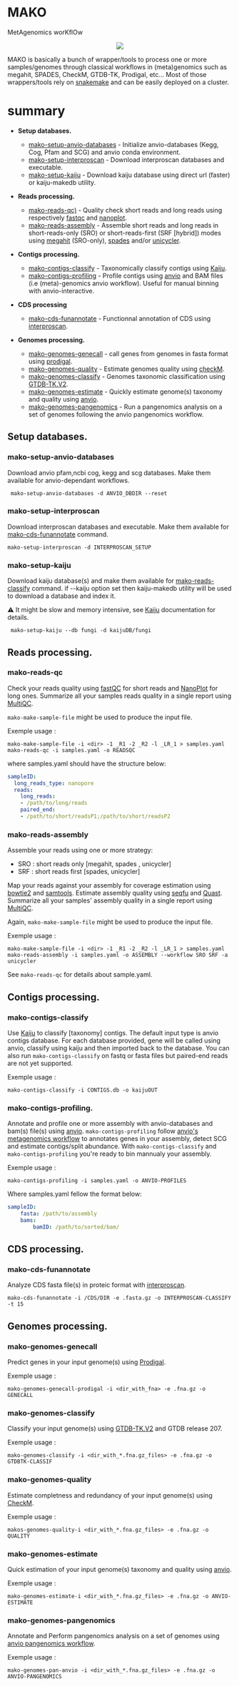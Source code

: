 # MAKO
MetAgenomics worKflOw

<p align="center">
  <img src="mako.png">
</p>

MAKO is basically a bunch of wrapper/tools to process one or more samples/genomes through classical workflows in (meta)genomics such as megahit, SPADES, CheckM, GTDB-TK, Prodigal, etc...
Most of those wrappers/tools rely on [snakemake](https://snakemake.readthedocs.io/en/stable/) and can be easily deployed on a cluster.

# summary

- **Setup databases.** 
	- [mako-setup-anvio-databases](#mako-setup-anvio-databases) - Initialize anvio-databases (Kegg, Cog, Pfam and SCG) and anvio conda environment. 
	- [mako-setup-interproscan](#mako-setup-interproscan) - Download interproscan databases and executable. 
	- [mako-setup-kaiju](#mako-setup-kaiju) - Download kaiju database using direct url (faster) or kaiju-makedb utility.


- **Reads processing.**
	- [mako-reads-qc)](#mako-reads-qc) - Quality check short reads and long reads using respectively [fastqc](https://github.com/s-andrews/FastQC) and [nanoplot](https://github.com/wdecoster/NanoPlot). 
	- [mako-reads-assembly](#mako-reads-assembly) - Assemble short reads and long reads in short-reads-only (SRO) or short-reads-first (SRF \[hybrid\]) modes using [megahit](https://github.com/voutcn/megahit) (SRO-only), [spades](https://github.com/ablab/spades) and/or [unicycler](https://github.com/rrwick/Unicycler).

- **Contigs processing.**
	- [mako-contigs-classify](#mako-contigs-classify) - Taxonomically classify contigs using [Kaiju](https://github.com/bioinformatics-centre/kaiju). 
	- [mako-contigs-profiling](#mako-genomes-profiling) - Profile contigs using [anvio](https://github.com/merenlab/anvio) and BAM files (i.e (meta)-genomics anvio workflow). Useful for manual binning with anvio-interactive. 
	
- **CDS processing**
	- [mako-cds-funannotate](#mako-cds-funannotate) - Functionnal annotation of CDS using [interproscan](https://interproscan-docs.readthedocs.io/en/latest).
	
- **Genomes processing.**
	- [mako-genomes-genecall](#mako-genomes-genecall) - call genes from genomes in fasta format using [prodigal](https://github.com/hyattpd/Prodigal). 
	- [mako-genomes-quality](#mako-genomes-quality) - Estimate genomes quality using [checkM](https://ecogenomics.github.io/CheckM/).
	- [mako-genomes-classify](#mako-genomes-classify) - Genomes taxonomic classification using [GTDB-TK.V2](https://ecogenomics.github.io/GTDBTk/).
	- [mako-genomes-estimate](#mako-genomes-estimate) - Quickly estimate genome(s) taxonomy and quality using [anvio](https://github.com/merenlab/anvio).
	- [mako-genomes-pangenomics](#mako-genomes-pangenomics) - Run a pangenomics analysis on a set of genomes following the anvio pangenomics workflow. 

	

	

## Setup databases.

### mako-setup-anvio-databases
Download anvio pfam,ncbi cog, kegg and scg databases. Make them available for anvio-dependant workflows.

```
 mako-setup-anvio-databases -d ANVIO_DBDIR --reset 
```

### mako-setup-interproscan
Download interproscan databases and executable. Make them available for [mako-cds-funannotate](#mako-cds-funannotate) command.

```
mako-setup-interproscan -d INTERPROSCAN_SETUP
```

### mako-setup-kaiju
Download kaiju database(s) and make them available for [mako-reads-classify](#mako-reads-classify) command.
if --kaiju option set then kaiju-makedb utility will be used to download a database and index it.

:warning: It might be slow and memory intensive, see [Kaiju](https://github.com/bioinformatics-centre/kaiju) documentation for details.

```
 mako-setup-kaiju --db fungi -d kaijuDB/fungi
```


## Reads processing.
### mako-reads-qc
Check your reads quality using [fastQC](https://github.com/s-andrews/FastQC) for short reads and [NanoPlot](https://github.com/wdecoster/NanoPlot) for long ones. Summarize all your samples reads quality in a single report using [MultiQC](https://multiqc.info/).

`mako-make-sample-file` might be used to produce the input file.

Exemple usage :

```
mako-make-sample-file -i <dir> -1 _R1 -2 _R2 -l _LR_1 > samples.yaml
mako-reads-qc -i samples.yaml -o READSQC 
```

where samples.yaml should have the structure below:

```yaml
sampleID:
  long_reads_type: nanopore
  reads:
    long_reads:
    - /path/to/long/reads
    paired_end:
    - /path/to/short/readsP1;/path/to/short/readsP2
```

### mako-reads-assembly
Assemble your reads using one or more strategy:

- SRO : short reads only [megahit, spades , unicycler]
- SRF : short reads first [spades, unicycler]

Map your reads against your assembly for coverage estimation using [bowtie2](https://bowtie-bio.sourceforge.net/bowtie2/manual.shtml) and [samtools](http://www.htslib.org/).
Estimate assembly quality using [seqfu](https://github.com/telatin/seqfu2) and [Quast](https://github.com/ablab/quast).
Summarize all your samples' assembly quality in a single report using [MultiQC](https://multiqc.info/).

Again, `mako-make-sample-file` might be used to produce the input file.

Exemple usage :

```
mako-make-sample-file -i <dir> -1 _R1 -2 _R2 -l _LR_1 > samples.yaml
mako-reads-assembly -i samples.yaml -o ASSEMBLY --workflow SRO SRF -a unicycler
```

See `mako-reads-qc` for details about sample.yaml.

## Contigs processing.
### mako-contigs-classify
Use [Kaiju](https://github.com/bioinformatics-centre/kaiju) to classify [taxonomy] contigs. 
The default input type is anvio contigs database. For each database provided, gene will be called using anvio, classify using kaiju and then imported back to the database.
You can also run `mako-contigs-classify` on fastq or fasta files but paired-end reads are not yet supported.

Exemple usage :

```
mako-contigs-classify -i CONTIGS.db -o kaijuOUT
```

### mako-contigs-profiling.

Annotate and profile one or more assembly with anvio-databases and bam(s) file(s) using [anvio](https://github.com/merenlab/anvio). `mako-contigs-profiling` follow [anvio's metagenomics workflow](https://merenlab.org/2016/06/22/anvio-tutorial-v2) to annotates genes in your assembly, detect SCG and estimate contigs/split abundance. With `mako-contigs-classify` and `mako-contigs-profiling` you're ready to bin mannualy your assembly.

Exemple usage :

```
mako-contigs-profiling -i samples.yaml -o ANVIO-PROFILES
```
Where samples.yaml fellow the format below:

```yaml
sampleID:
    fasta: /path/to/assembly
    bams:
        bamID: /path/to/sorted/bam/
```

## CDS processing.
### mako-cds-funannotate

Analyze CDS fasta file(s) in proteic format with [interproscan](https://interproscan-docs.readthedocs.io/en/latest).

```
mako-cds-funannotate -i /CDS/DIR -e .fasta.gz -o INTERPROSCAN-CLASSIFY -t 15
```



## Genomes processing.
### mako-genomes-genecall

Predict genes in your input genome(s) using [Prodigal](https://github.com/hyattpd/Prodigal).

Exemple usage :

```
mako-genomes-genecall-prodigal -i <dir_with_fna> -e .fna.gz -o GENECALL
```



### mako-genomes-classify

Classify your input genome(s) using [GTDB-TK.V2](https://ecogenomics.github.io/GTDBTk/) and GTDB release 207.

Exemple usage :

```
mako-genomes-classify -i <dir_with_*.fna.gz_files> -e .fna.gz -o GTDBTK-CLASSIF
```

### mako-genomes-quality

Estimate completness and redundancy of your input genome(s) using [CheckM](https://ecogenomics.github.io/CheckM/).

Exemple usage :

```
makos-genomes-quality-i <dir_with_*.fna.gz_files> -e .fna.gz -o QUALITY
```

### mako-genomes-estimate
Quick estimation of your input genome(s) taxonomy and quality using [anvio](https://github.com/merenlab/anvio).

Exemple usage :

```
mako-genomes-estimate-i <dir_with_*.fna.gz_files> -e .fna.gz -o ANVIO-ESTIMATE
```

### mako-genomes-pangenomics
Annotate and Perform pangenomics analysis on a set of genomes using [anvio pangenomics workflow](https://merenlab.org/2016/11/08/pangenomics-v2/#running-a-pangenome-analysis).

Exemple usage :

```
mako-genomes-pan-anvio -i <dir_with_*.fna.gz_files> -e .fna.gz -o ANVIO-PANGENOMICS
```

